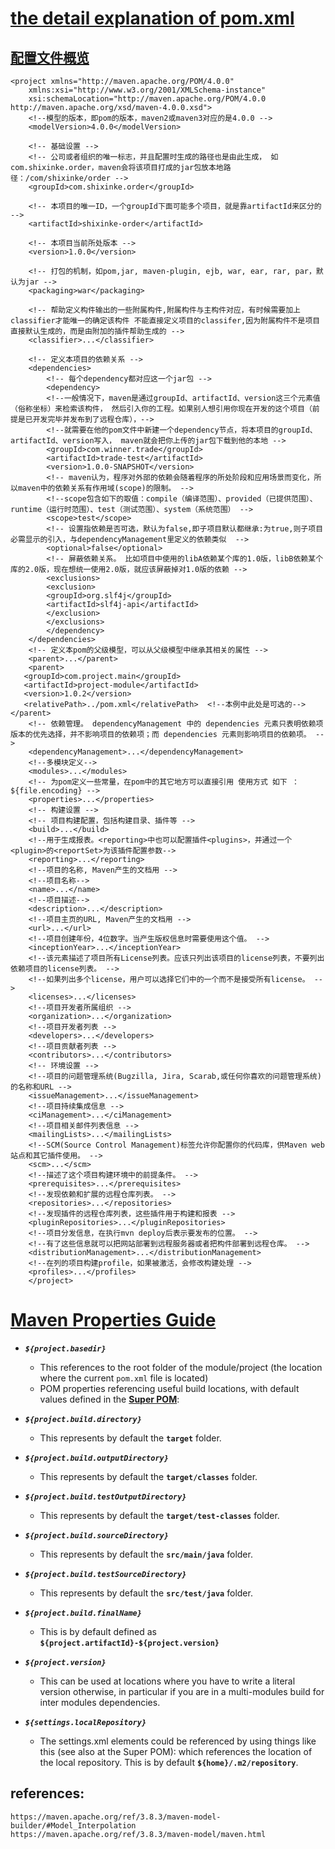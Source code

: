 # [the detail explanation of pom.xml](https://maven.apache.org/pom.html)
## [配置文件概览](http://www.shixinke.com/java/maven-configuration-file-pom-xml-introduction)
```
<project xmlns="http://maven.apache.org/POM/4.0.0"
    xmlns:xsi="http://www.w3.org/2001/XMLSchema-instance"
    xsi:schemaLocation="http://maven.apache.org/POM/4.0.0 http://maven.apache.org/xsd/maven-4.0.0.xsd">
    <!--模型的版本，即pom的版本，maven2或maven3对应的是4.0.0 -->
    <modelVersion>4.0.0</modelVersion>

    <!-- 基础设置 -->
    <!-- 公司或者组织的唯一标志，并且配置时生成的路径也是由此生成， 如com.shixinke.order，maven会将该项目打成的jar包放本地路径：/com/shixinke/order -->
    <groupId>com.shixinke.order</groupId>

    <!-- 本项目的唯一ID，一个groupId下面可能多个项目，就是靠artifactId来区分的 -->
    <artifactId>shixinke-order</artifactId>

    <!-- 本项目当前所处版本 -->
    <version>1.0.0</version>

    <!-- 打包的机制，如pom,jar, maven-plugin, ejb, war, ear, rar, par，默认为jar -->
    <packaging>war</packaging>

    <!-- 帮助定义构件输出的一些附属构件,附属构件与主构件对应，有时候需要加上classifier才能唯一的确定该构件 不能直接定义项目的classifer,因为附属构件不是项目直接默认生成的，而是由附加的插件帮助生成的 -->
    <classifier>...</classifier>

    <!-- 定义本项目的依赖关系 -->
    <dependencies>
        <!-- 每个dependency都对应这一个jar包 -->
        <dependency>
        <!--一般情况下，maven是通过groupId、artifactId、version这三个元素值（俗称坐标）来检索该构件， 然后引入你的工程。如果别人想引用你现在开发的这个项目（前提是已开发完毕并发布到了远程仓库），-->
        <!--就需要在他的pom文件中新建一个dependency节点，将本项目的groupId、artifactId、version写入， maven就会把你上传的jar包下载到他的本地 -->
        <groupId>com.winner.trade</groupId>
        <artifactId>trade-test</artifactId>
        <version>1.0.0-SNAPSHOT</version>
        <!-- maven认为，程序对外部的依赖会随着程序的所处阶段和应用场景而变化，所以maven中的依赖关系有作用域(scope)的限制。 -->
        <!--scope包含如下的取值：compile（编译范围）、provided（已提供范围）、runtime（运行时范围）、test（测试范围）、system（系统范围） -->
        <scope>test</scope>
        <!-- 设置指依赖是否可选，默认为false,即子项目默认都继承:为true,则子项目必需显示的引入，与dependencyManagement里定义的依赖类似  -->
        <optional>false</optional>
        <!-- 屏蔽依赖关系。 比如项目中使用的libA依赖某个库的1.0版，libB依赖某个库的2.0版，现在想统一使用2.0版，就应该屏蔽掉对1.0版的依赖 -->
        <exclusions>
        <exclusion>
        <groupId>org.slf4j</groupId>
        <artifactId>slf4j-api</artifactId>
        </exclusion>
        </exclusions>
        </dependency>
    </dependencies>
    <!-- 定义本pom的父级模型，可以从父级模型中继承其相关的属性 -->
    <parent>...</parent>
    <parent>
   <groupId>com.project.main</groupId>
   <artifactId>project-module</artifactId>
   <version>1.0.2</version>
   <relativePath>../pom.xml</relativePath>  <!--本例中此处是可选的-->
</parent>
    <!-- 依赖管理。 dependencyManagement 中的 dependencies 元素只表明依赖项版本的优先选择，并不影响项目的依赖项；而 dependencies 元素则影响项目的依赖项。 -->
    <dependencyManagement>...</dependencyManagement>
    <!--多模块定义-->
    <modules>...</modules>
    <!-- 为pom定义一些常量，在pom中的其它地方可以直接引用 使用方式 如下 ：${file.encoding} -->
    <properties>...</properties>
    <!-- 构建设置 -->
    <!-- 项目构建配置，包括构建目录、插件等 -->
    <build>...</build>
    <!--用于生成报表。<reporting>中也可以配置插件<plugins>，并通过一个<plugin>的<reportSet>为该插件配置参数-->
    <reporting>...</reporting>
    <!--项目的名称, Maven产生的文档用 -->
    <!--项目名称-->
    <name>...</name>
    <!--项目描述-->
    <description>...</description>
    <!--项目主页的URL, Maven产生的文档用 -->
    <url>...</url>
    <!--项目创建年份，4位数字。当产生版权信息时需要使用这个值。 -->
    <inceptionYear>...</inceptionYear>
    <!--该元素描述了项目所有License列表。应该只列出该项目的license列表，不要列出依赖项目的license列表。 -->
    <!--如果列出多个license，用户可以选择它们中的一个而不是接受所有license。 -->
    <licenses>...</licenses>
    <!--项目开发者所属组织 -->
    <organization>...</organization>
    <!--项目开发者列表 -->
    <developers>...</developers>
    <!--项目贡献者列表 -->
    <contributors>...</contributors>
    <!-- 环境设置 -->
    <!--项目的问题管理系统(Bugzilla, Jira, Scarab,或任何你喜欢的问题管理系统)的名称和URL -->
    <issueManagement>...</issueManagement>
    <!--项目持续集成信息 -->
    <ciManagement>...</ciManagement>
    <!--项目相关邮件列表信息 -->
    <mailingLists>...</mailingLists>
    <!--SCM(Source Control Management)标签允许你配置你的代码库，供Maven web站点和其它插件使用。 -->
    <scm>...</scm>
    <!--描述了这个项目构建环境中的前提条件。 -->
    <prerequisites>...</prerequisites>
    <!--发现依赖和扩展的远程仓库列表。 -->
    <repositories>...</repositories>
    <!--发现插件的远程仓库列表，这些插件用于构建和报表 -->
    <pluginRepositories>...</pluginRepositories>
    <!--项目分发信息，在执行mvn deploy后表示要发布的位置。 -->
    <!--有了这些信息就可以把网站部署到远程服务器或者把构件部署到远程仓库。 -->
    <distributionManagement>...</distributionManagement>
    <!--在列的项目构建profile，如果被激活，会修改构建处理 -->
    <profiles>...</profiles>
    </project>
```

# [Maven Properties Guide](https://cwiki.apache.org/confluence/display/MAVEN/Maven+Properties+Guide)
* ***`${project.basedir}`***
    * This references to the root folder of the module/project (the location where the current `pom.xml` file is located)
    * POM properties referencing useful build locations, with default values defined in the **[Super POM](http://maven.apache.org/pom.html#The_Super_POM)**:

* ***`${project.build.directory}`***
    * This represents by default the **`target`** folder.
* ***`${project.build.outputDirectory}`***
    * This represents by default the **`target/classes`** folder.
* ***`${project.build.testOutputDirectory}`***
    * This represents by default the **`target/test-classes`** folder.
* ***`${project.build.sourceDirectory}`***
    * This represents by default the **`src/main/java`** folder.
* ***`${project.build.testSourceDirectory}`***
    * This represents by default the **`src/test/java`** folder.

* ***`${project.build.finalName}`***
    * This is by default defined as **`${project.artifactId}-${project.version}`**
* ***`${project.version}`***
    * This can be used at locations where you have to write a literal version otherwise, in particular if you are in a multi-modules build for inter modules dependencies.


* ***`${settings.localRepository}`***
    * The settings.xml elements could be referenced by using things like this (see also at the Super POM):
        which references the location of the local repository. This is by default **`${home}/.m2/repository`**.
## references:
```
https://maven.apache.org/ref/3.8.3/maven-model-builder/#Model_Interpolation
https://maven.apache.org/ref/3.8.3/maven-model/maven.html
```
